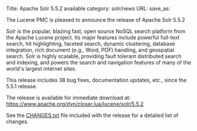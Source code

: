 Title: Apache Solr 5.5.2 available
category: solr/news
URL: 
save_as: 

The Lucene PMC is pleased to announce the release of Apache Solr 5.5.2

Solr is the popular, blazing fast, open source NoSQL search platform
from the Apache Lucene project. Its major features include powerful
full-text search, hit highlighting, faceted search, dynamic
clustering, database integration, rich document (e.g., Word, PDF)
handling, and geospatial search. Solr is highly scalable, providing
fault tolerant distributed search and indexing, and powers the search
and navigation features of many of the world's largest internet sites.

This release includes 38 bug fixes, documentation updates, etc.,
since the 5.5.1 release.

The release is available for immediate download at:
<https://www.apache.org/dyn/closer.lua/lucene/solr/5.5.2>

See the [CHANGES.txt](https://lucene.apache.org/solr/5_5_2/changes/Changes.html)
file included with the release for a detailed list of changes.

